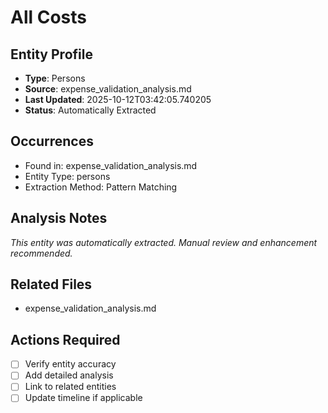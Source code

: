 # All Costs

## Entity Profile
- **Type**: Persons
- **Source**: expense_validation_analysis.md
- **Last Updated**: 2025-10-12T03:42:05.740205
- **Status**: Automatically Extracted

## Occurrences
- Found in: expense_validation_analysis.md
- Entity Type: persons
- Extraction Method: Pattern Matching

## Analysis Notes
*This entity was automatically extracted. Manual review and enhancement recommended.*

## Related Files
- expense_validation_analysis.md

## Actions Required
- [ ] Verify entity accuracy
- [ ] Add detailed analysis
- [ ] Link to related entities
- [ ] Update timeline if applicable
